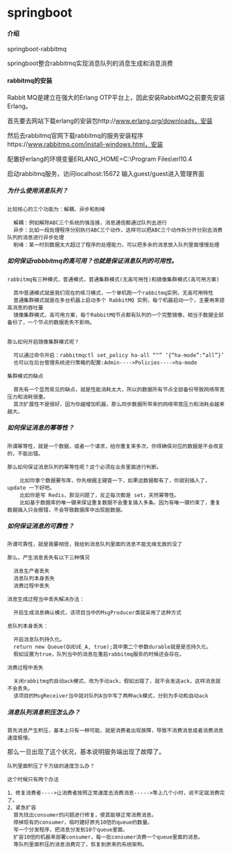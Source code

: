# springboot

#### 介绍
springboot-rabbitmq

springboot整合rabbitmq实现消息队列的消息生成和消息消费


#### rabbitmq的安装

Rabbit MQ是建立在强大的Erlang OTP平台上，因此安装RabbitMQ之前要先安装Erlang。

首先要去网站下载erlang的安装包http://www.erlang.org/downloads，安装

然后去rabbitmq官网下载rabbitmq的服务安装程序https://www.rabbitmq.com/install-windows.html，安装

配置好erlang的环境变量ERLANG_HOME=C:\Program Files\erl10.4

启动rabbitmq服务，访问localhost:15672  输入guest/guest进入管理界面




##### 为什么使用消息队列？

    比较核心的三个功能为：解耦、异步和削峰
	
      解耦：例如解除ABC三个系统的强连接，消息通信都通过队列去进行
	  异步：比如一段处理程序分别执行ABC三个动作，这样可以把ABC三个动作拆分开分别去消费队列的消息进行异步处理
	  削峰：某一时刻数据太大超过了程序的处理能力，可以把多余的消息放入队列里面慢慢处理
	
	
##### 如何保证rabbbitmq的高可用？也就是保证消息队列的可用性。

    rabbitmq有三种模式，普通模式，普通集群模式(无高可用性)和镜像集群模式(高可用方案)
	
	  其中普通模式就是我们现在的练习模式，一个单机跑一个rabbitmq实例，无高可用特性
	  普通集群模式就是在多台机器上启动多个 RabbitMQ 实例，每个机器启动一个，主要用来提高消息的吞吐量
	  镜像集群模式，高可用方案，每个RabbitMQ节点都有队列的一个完整镜像，相当于数据全部备份了，一个节点的数据丢失不影响。
	  
	  
	那么如何开启镜像集群模式呢？
	
	  可以通过命令开启：rabbitmqctl set_policy ha-all “^” ‘{“ha-mode”:“all”}’
	  也可以在后台管理系统进行策略的配置:Admin---->Policies---->ha-mode
       
	集群模式的缺点
	
	  首先有一个显而易见的缺点，就是性能消耗太大，所以的数据所有节点全部备份导致网络带宽压力和消耗很重。
	  其次扩展性不是很好，因为你越增加机器，那么同步数据所带来的网络带宽压力和消耗会越来越大。

	  
##### 如何保证消息的幂等性？

    所谓幂等性，就是一个数据，或者一个请求，给你重复来多次，你得确保对应的数据是不会改变的，不能出错。
	
	那么如何保证消息队列的幂等性呢？这个必须在业务里面进行判断。
	
	    比如你拿个数据要写库，你先根据主键查一下，如果这数据都有了，你就别插入了，update 一下好吧。
        比如你是写 Redis，那没问题了，反正每次都是 set，天然幂等性。
        比如基于数据库的唯一键来保证重复数据不会重复插入多条。因为有唯一键约束了，重复数据插入只会报错，不会导致数据库中出现脏数据。


##### 如何保证消息的可靠性？

    所谓可靠性，就是我要相信，我给到消息队列里面的消息不能无缘无故的没了
	
	那么，产生消息丢失有以下三种情况
	
	  消息生产者丢失
      消息队列本身丢失
	  消费过程中丢失
		
	消息生成过程当中丢失解决办法：

      开启生成消息确认模式，该项目当中的MsgProducer类就采用了这种方式
	  
    息队列本身丢失：
	
	  开启消息队列持久化。
	  return new Queue(QUEUE_A, true);其中第二个参数durable就是是否持久化。
	  假如设置为true，队列当中的消息在重启rabbitmq服务的时候还会存在。
	  
	消费过程中丢失
	
	  关闭rabbitmq的自动ack模式，改为手动ack，假如出错了，就不会发送ack，这样消息就不会丢失。
	  该项目的MsgReceiver当中就对队列A当中写了两种ack模式，分别为手动和自动ack
	  
##### 消息队列消息积压怎么办？

    首先消息产生积压，基本上只有一种可能，就是消费者出现故障，导致不消费消息或者消费消息速度极慢。
那么一旦出现了这个状况，基本说明服务端出现了故障了。

    队列里面积压了千万级的速度怎么办？
	
	这个时候只有两个办法
	
    1、修复消费者---->让消费者按照正常速度去消费消息----->等上几个小时，说不定就消费完了。
    2、紧急扩容
      首先找出consumer的问题进行修复，使其能够正常消费消息。
      停掉现有的consumer，临时建好原先10倍的queue的数量。
      写一个分发程序，把消息分发到10个queue里面。
      扩容10倍的机器来部署consumer，每一批consumer消费一个queue里面的消息。
      等队列里面积压的消息消费完了，恢复到原来的系统架构。
		